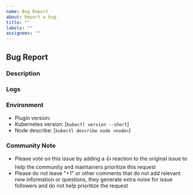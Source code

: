 ```yaml
---
name: Bug Report
about: Report a bug.
title: ""
labels: ""
assignees: ""
---
```


## Bug Report

### Description

### Logs

### Environment

- Plugin version:
- Kubernetes version: [`kubectl version --short`]
- Node describe: [`kubectl describe node <node>`]

### Community Note

* Please vote on this issue by adding a 👍 reaction to the original issue to help the community and maintainers prioritize this request
* Please do not leave "+1" or other comments that do not add relevant new information or questions, they generate extra noise for issue followers and do not help prioritize the request
